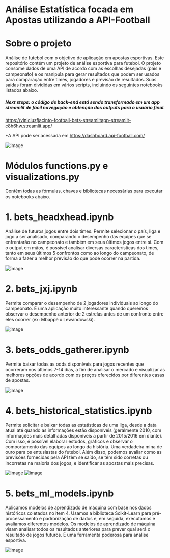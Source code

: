 # Análise Estatística focada em Apostas utilizando a API-Football

# Sobre o projeto

Análise de futebol com o objetivo de aplicação em apostas esportivas. Este repositório contém um projeto de análise esportiva para futebol. O projeto consome dados de uma API de acordo com as escolhas desejadas (país e campeonato) e os manipula para gerar resultados que podem ser usados para comparação entre times, jogadores e previsão de resultados. Suas saídas foram divididas em vários scripts, incluindo os seguintes notebooks listados abaixo.

##### Next steps: o código de back-end está sendo transformado em um app streamlit de fácil navegação e obtenção dos outputs para o usuário final.
https://viniciusfjacinto-football-bets-streamlitapp-streamlit-c8h6hw.streamlit.app/

*A API pode ser acessada em  https://dashboard.api-football.com/

![image](https://github.com/viniciusfjacinto/football_bets/assets/87664450/a60f2aea-a3cc-45a9-906d-8edfde46032d)


# Módulos functions.py e visualizations.py
Contêm todas as fórmulas, chaves e bibliotecas necessárias para executar os notebooks abaixo.

# 1. bets_headxhead.ipynb
Análise de futuros jogos entre dois times. Permite selecionar o país, liga e jogo a ser analisado, comparando o desempenho das equipes que se enfrentarão no campeonato e também em seus últimos jogos entre si. Com o output em mãos, é possível analisar diversas características dos times, tanto em seus últimos 5 confrontos como ao longo do campeonato, de forma a fazer a melhor previsão do que pode ocorrer na partida.

![image](https://github.com/viniciusfjacinto/football_bets/assets/87664450/806e7de9-3509-4758-aeb2-85b0fca348c2)

# 2. bets_jxj.ipynb
Permite comparar o desempenho de 2 jogadores individuais ao longo do campeonato. É uma aplicação muito interessante quando queremos observar o desempenho anterior de 2 estrelas antes de um confronto entre eles ocorrer (ex: Mbappé x Lewandowski).

![image](https://github.com/viniciusfjacinto/football_bets/assets/87664450/44e3674b-351b-430e-9cb0-2006b634d004)

# 3. bets_odds_gatherer.ipynb
Permite baixar todas as odds disponíveis para jogos recentes que ocorreram nos últimos 7-14 dias, a fim de analisar o mercado e visualizar as melhores opções de acordo com os preços oferecidos por diferentes casas de apostas.

![image](https://github.com/viniciusfjacinto/football_bets/assets/87664450/4a61288d-65bb-42d5-b9e6-d1fb3e483932)

# 4. bets_historical_statistics.ipynb

Permite solicitar e baixar todas as estatísticas de uma liga, desde a data atual até quando as informações estão disponíveis (geralmente 2010, com informações mais detalhadas disponíveis a partir de 2015/2016 em diante). Com isso, é possível elaborar estudos, gráficos e observar o comportamento das equipes ao longo da história. Uma verdadeira mina de ouro para os entusiastas do futebol. Além disso, podemos avaliar como as previsões fornecidas pela API têm se saído, se têm sido corretas ou incorretas na maioria dos jogos, e identificar as apostas mais precisas.

![image](https://user-images.githubusercontent.com/87664450/235799789-cfb39f25-e59d-4c3e-a763-c6a8e6a0fc89.png)
![image](https://github.com/viniciusfjacinto/football_bets/assets/87664450/37f1f50b-478d-4b16-b908-57c6ade9439a)

# 5. bets_ml_models.ipynb

Aplicamos modelos de aprendizado de máquina com base nos dados históricos coletados no item 4. Usamos a biblioteca Scikit-Learn para pré-processamento e padronização de dados e, em seguida, executamos e avaliamos diferentes modelos. Os modelos de aprendizado de máquina visam analisar todos os resultados anteriores para prever qual será o resultado de jogos futuros. É uma ferramenta poderosa para análise esportiva.

![image](https://user-images.githubusercontent.com/87664450/235799729-95c9bd8b-dc2e-4f7a-9bde-851f999e2776.png)
